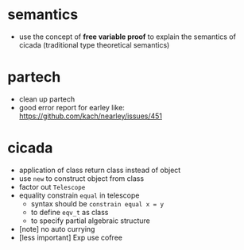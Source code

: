# semantics
- use the concept of **free variable proof** to explain the semantics of cicada
  (traditional type theoretical semantics)
# partech
- clean up partech
- good error report for earley
  like: https://github.com/kach/nearley/issues/451
# cicada
- application of class return class instead of object
- use `new` to construct object from class
- factor out `Telescope`
- equality constrain `equal` in telescope
  - syntax should be
    `constrain equal x = y`
  - to define `eqv_t` as class
  - to specify partial algebraic structure
- [note] no auto currying
- [less important] Exp use cofree
